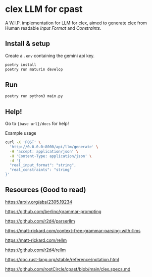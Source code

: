 # clex LLM for cpast

A W.I.P. implementation for LLM for clex, aimed to generate [clex](https://github.com/rootCircle/cpast/blob/main/clex.specs.md) from Human readable _Input Format_ and _Constraints_.

## Install & setup

Create a `.env` containing the gemini api key.

```bash
poetry install
poetry run maturin develop
```

## Run

```bash
poetry run python3 main.py
```

## Help!

Go to `{base url}/docs` for help!

Example usage
```bash
curl -X 'POST' \
  'http://0.0.0.0:8000/api/llm/generate' \
  -H 'accept: application/json' \
  -H 'Content-Type: application/json' \
  -d '{
  "real_input_format": "string",
  "real_constraints": "string"
}'
```

## Resources (Good to read)

https://arxiv.org/abs/2305.19234

https://github.com/berlino/grammar-prompting

https://github.com/r2d4/parserllm

https://matt-rickard.com/context-free-grammar-parsing-with-llms

https://matt-rickard.com/rellm

https://github.com/r2d4/rellm

https://doc.rust-lang.org/stable/reference/notation.html

https://github.com/rootCircle/cpast/blob/main/clex.specs.md




